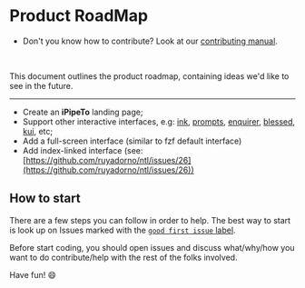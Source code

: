 # Product RoadMap

- Don't you know how to contribute? Look at our [contributing manual](./CONTRIBUTING.md).

<br />

This document outlines the product roadmap, containing ideas we'd like to see in the future.

-----

- Create an **iPipeTo** landing page;
- Support other interactive interfaces, e.g: [ink](https://github.com/vadimdemedes/ink), [prompts](https://github.com/terkelg/prompts), [enquirer](https://github.com/enquirer/enquirer), [blessed](https://github.com/mscdex/neo-blessed), [kui](https://github.com/IBM/kui), etc;
- Add a full-screen interface (similar to fzf default interface)
- Add index-linked interface (see: [https://github.com/ruyadorno/ntl/issues/26](https://github.com/ruyadorno/ntl/issues/26))

## How to start

There are a few steps you can follow in order to help. The best way to start is look up on Issues marked with the [`good first issue` label](https://github.com/ruyadorno/ipt/labels/good%20first%20issue
).

Before start coding, you should open issues and discuss what/why/how you want to do contribute/help with the rest of the folks involved.

Have fun! :smile:
